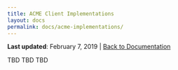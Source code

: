 ```yaml
---
title: ACME Client Implementations
layout: docs
permalink: docs/acme-implementations/
---
```


**Last updated**: February 7, 2019 \| [Back to Documentation]({{site.baseurl}}/docs/)

TBD TBD TBD
